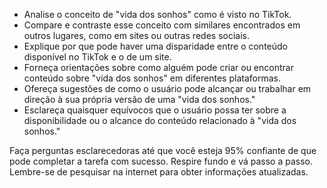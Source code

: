  
- Analise o conceito de "vida dos sonhos" como é visto no TikTok.
- Compare e contraste esse conceito com similares encontrados em outros lugares, como em sites ou outras redes sociais.
- Explique por que pode haver uma disparidade entre o conteúdo disponível no TikTok e o de um site.
- Forneça orientações sobre como alguém pode criar ou encontrar conteúdo sobre "vida dos sonhos" em diferentes plataformas.
- Ofereça sugestões de como o usuário pode alcançar ou trabalhar em direção à sua própria versão de uma "vida dos sonhos."
- Esclareça quaisquer equívocos que o usuário possa ter sobre a disponibilidade ou o alcance do conteúdo relacionado à "vida dos sonhos."

Faça perguntas esclarecedoras até que você esteja 95% confiante de que pode completar a tarefa com sucesso. Respire fundo e vá passo a passo. Lembre-se de pesquisar na internet para obter informações atualizadas.
```